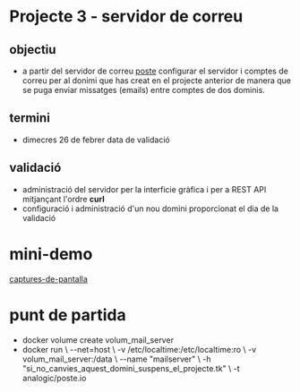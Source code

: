 # Projecte 3 - servidor de correu

## objectiu
- a partir del servidor de correu [poste](https://poste.io/) configurar el servidor i comptes de correu per al donimi que has creat en el projecte anterior de manera que se puga enviar missatges (emails) entre comptes de dos dominis.

## termini 
- dimecres 26 de febrer data de validació

## validació

- administració del servidor per la interficie gràfica i per a REST API mitjançant l'ordre **curl**
- configuració i administració d'un nou domini proporcionat el dia de la validació

# mini-demo
[captures-de-pantalla](./mail-files.zip)

# punt de partida
- docker volume create volum_mail_server
- docker run \\
    --net=host \\
    -v /etc/localtime:/etc/localtime:ro \\
    -v volum_mail_server:/data \\
    --name "mailserver" \\
    -h "si_no_canvies_aquest_domini_suspens_el_projecte.tk" \\
    -t analogic/poste.io
